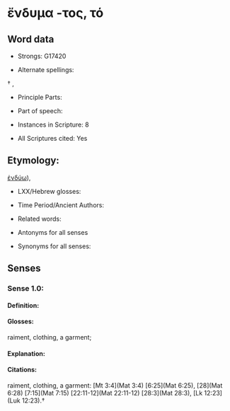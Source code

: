 # ἔνδυμα -τος, τό

<!-- Status: S2=NeedsEdits -->
<!-- Lexica used for edits:   -->

## Word data

* Strongs: G17420

* Alternate spellings:

† , 

* Principle Parts: 


* Part of speech: 


* Instances in Scripture: 8

* All Scriptures cited: Yes

## Etymology: 

[ἐνδύω]()), 

* LXX/Hebrew glosses: 


* Time Period/Ancient Authors: 


* Related words: 

* Antonyms for all senses

* Synonyms for all senses: 


## Senses 


### Sense  1.0: 

#### Definition: 

#### Glosses: 

raiment, clothing, a garment; 

#### Explanation: 


#### Citations: 

raiment, clothing, a garment: [Mt 3:4](Mat 3:4) [6:25](Mat 6:25), [28](Mat 6:28) [7:15](Mat 7:15) [22:11-12](Mat 22:11-12) [28:3](Mat 28:3), [Lk 12:23](Luk 12:23).†
